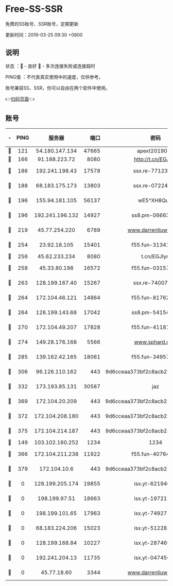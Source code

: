 # Free-SS-SSR

免费的SS账号、SSR账号，定期更新

更新时间：2019-03-25 09:30 +0800

## 说明

状态     ：🙂 - 良好 🙁 - 多次连接失败或连接超时

PING值   ：不代表真实使用中的速度，仅供参考。

账号兼容SS、SSR，你可以自由在两个软件中使用。

👉[扫码页面](https://liesauer.github.io/Free-SS-SSR/)👈

## 账号

|-|PING|服务器|端口|密码|加密方式|区域|
|:----:|:----:|:-----:|-----:|:----:|:----:|:----:|
|🙂|121|54.180.147.134|47665|apext2019001|chacha20|KR|
|🙂|166|91.188.223.72|8080|http://t.cn/EGJIyrl|rc4-md5|RU|
|🙂|186|192.241.198.43|17578|ssx.re-77123954|aes-256-cfb|US|
|🙂|188|68.183.175.173|13803|ssx.re-07224116|aes-256-cfb|US|
|🙂|196|155.94.181.105|56137|wE5^XH8Quw|aes-256-cfb|US|
|🙂|196|192.241.196.132|14927|ss8.pm-06663681|aes-256-cfb|US|
|🙂|219|45.77.254.220|6789|www.darrenliuwei.com|aes-256-cfb|SG|
|🙂|254|23.92.18.105|15401|f55.fun-31341168|aes-256-cfb|US|
|🙂|256|45.62.233.234|8080|t.cn/EGJIyrl|rc4-md5|CA|
|🙂|258|45.33.80.198|16572|f55.fun-03157476|aes-256-cfb|US|
|🙂|263|128.199.167.40|15267|ssx.re-74007655|aes-256-cfb|SG|
|🙂|264|172.104.46.121|14864|f55.fun-81762939|aes-256-cfb|SG|
|🙂|264|128.199.143.68|17042|ss8.pm-54154512|aes-256-cfb|SG|
|🙂|270|172.104.49.207|17828|f55.fun-41181954|aes-256-cfb|SG|
|🙂|274|149.28.176.168|5566|www.sphard.com|aes-256-cfb|AU|
|🙂|285|139.162.42.165|18061|f55.fun-34957987|aes-256-cfb|SG|
|🙂|306|96.126.110.162|443|9d6cceaa373bf2c8acb22e60b6a58be6|aes-256-cfb|US|
|🙂|332|173.193.85.131|30587|jaz|aes-256-cfb|US|
|🙂|369|172.104.20.209|443|9d6cceaa373bf2c8acb22e60b6a58be6|aes-256-cfb|US|
|🙂|372|172.104.208.180|443|9d6cceaa373bf2c8acb22e60b6a58be6|aes-256-cfb|US|
|🙂|375|172.104.214.187|443|9d6cceaa373bf2c8acb22e60b6a58be6|aes-256-cfb|US|
|🙂|149|103.102.160.252|1234|1234|rc4-md5|JP|
|🙂|366|172.104.211.238|11922|f55.fun-40764829|aes-256-cfb|US|
|🙂|379|172.104.10.6|443|9d6cceaa373bf2c8acb22e60b6a58be6|aes-256-cfb|US|
|🙁|0|128.199.205.174|19855|isx.yt-62194015|aes-256-cfb|SG|
|🙁|0|198.199.97.51|18663|isx.yt-19721289|aes-256-cfb|US|
|🙁|0|198.199.101.65|17963|isx.yt-74927147|aes-256-cfb|US|
|🙁|0|68.183.224.206|15023|isx.yt-51228211|aes-256-cfb|SG|
|🙁|0|128.199.168.84|10227|isx.yt-28746915|aes-256-cfb|SG|
|🙁|0|192.241.204.13|11735|isx.yt-04745009|aes-256-cfb|US|
|🙁|0|45.77.18.60|3344|www.darrenliuwei.com|aes-256-cfb|JP|
